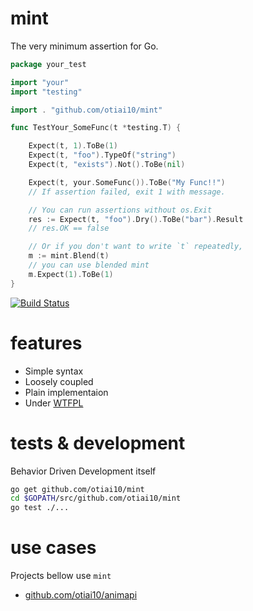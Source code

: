 # mint

The very minimum assertion for Go.

```go
package your_test

import "your"
import "testing"

import . "github.com/otiai10/mint"

func TestYour_SomeFunc(t *testing.T) {

    Expect(t, 1).ToBe(1)
    Expect(t, "foo").TypeOf("string")
    Expect(t, "exists").Not().ToBe(nil)

    Expect(t, your.SomeFunc()).ToBe("My Func!!")
    // If assertion failed, exit 1 with message.

    // You can run assertions without os.Exit
    res := Expect(t, "foo").Dry().ToBe("bar").Result
    // res.OK == false

    // Or if you don't want to write `t` repeatedly,
    m := mint.Blend(t)
    // you can use blended mint
    m.Expect(1).ToBe(1)
}
```

[![Build Status](https://travis-ci.org/otiai10/mint.svg?branch=master)](https://travis-ci.org/otiai10/mint)

# features

- Simple syntax
- Loosely coupled
- Plain implementaion
- Under [WTFPL](http://en.wikipedia.org/wiki/WTFPL)

# tests & development
Behavior Driven Development itself
```sh
go get github.com/otiai10/mint
cd $GOPATH/src/github.com/otiai10/mint
go test ./...
```

# use cases
Projects bellow use `mint`

- [github.com/otiai10/animapi](https://github.com/otiai10/animapi/blob/master/animapi_test.go)
